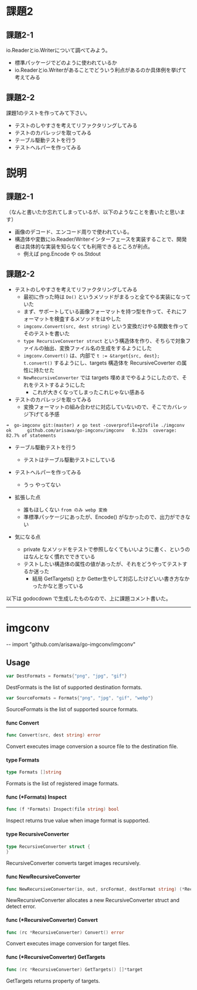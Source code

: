 # 課題2

## 課題2-1

io.Readerとio.Writerについて調べてみよう。

* 標準パッケージでどのように使われているか
* io.Readerとio.Writerがあることでどういう利点があるのか具体例を挙げて考えてみる

## 課題2-2

課題1のテストを作ってみて下さい。

* テストのしやすさを考えてリファクタリングしてみる
* テストのカバレッジを取ってみる
* テーブル駆動テストを行う
* テストヘルパーを作ってみる

# 説明

## 課題2-1

（なんと書いたか忘れてしまっているが、以下のようなことを書いたと思います）

* 画像のデコード、エンコード周りで使われている。
* 構造体や変数にio.Reader/Writerインターフェースを実装することで、開発者は具体的な実装を知らなくても利用できるところが利点。
  * 例えば png.Encode や os.Stdout 

## 課題2-2

* テストのしやすさを考えてリファクタリングしてみる
  * 最初に作った時は `Do()` というメソッドがまるっと全てやる実装になっていた
  * まず、サポートしている画像フォーマットを持つ型を作って、それにフォーマットを検査するメソッドをはやした
  * `imgconv.Convert(src, dest string)` という変換だけやる関数を作ってそのテストを書いた
  * `type RecursiveConverter struct` という構造体を作り、そちらで対象ファイルの抽出、変換ファイル名の生成をするようにした
  * `imgconv.Convert()` は、内部で `t := &target{src, dest}; t.convert()` するようにし、targets 構造体を RecursiveCoverter の属性に持たせた
  * `NewRecursiveConverter` では targets 埋めまでやるようにしたので、それをテストするようにした
    * これが大きくなってしまったこれじゃない感ある
* テストのカバレッジを取ってみる
  * 変換フォーマットの組み合わせに対応していないので、そこでカバレッジ下げてる予感
```
➜  go-imgconv git:(master) ✗ go test -coverprofile=profile ./imgconv
ok      github.com/arisawa/go-imgconv/imgconv   0.323s  coverage: 82.7% of statements
```
* テーブル駆動テストを行う
  * テストはテーブル駆動テストにしている
* テストヘルパーを作ってみる
  * うっ やってない

* 拡張した点
  * 誰もほしくない `from のみ webp 変換`
  * 準標準パッケージにあったが、Encode() がなかったので、出力ができない

* 気になる点
  * private なメソッドをテストで参照しなくてもいいように書く、というのはなんとなく慣れでできている
  * テストしたい構造体の属性の値があったが、それをどうやってテストするか迷った
    * 結局 GetTargets() とか Getter生やして対応したけどいい書き方なかったかなと思っている

以下は godocdown で生成したものなので、上に課題コメント書いた。

---

# imgconv
--
    import "github.com/arisawa/go-imgconv/imgconv"


## Usage

```go
var DestFormats = Formats{"png", "jpg", "gif"}
```
DestFormats is the list of supported destination formats.

```go
var SourceFormats = Formats{"png", "jpg", "gif", "webp"}
```
SourceFormats is the list of supported source formats.

#### func  Convert

```go
func Convert(src, dest string) error
```
Convert executes image conversion a source file to the destination file.

#### type Formats

```go
type Formats []string
```

Formats is the list of registered image formats.

#### func (*Formats) Inspect

```go
func (f *Formats) Inspect(file string) bool
```
Inspect returns true value when image format is supported.

#### type RecursiveConverter

```go
type RecursiveConverter struct {
}
```

RecursiveConverter converts target images recursively.

#### func  NewRecursiveConverter

```go
func NewRecursiveConverter(in, out, srcFormat, destFormat string) (*RecursiveConverter, error)
```
NewRecursiveConverter allocates a new RecursiveConverter struct and detect
error.

#### func (*RecursiveConverter) Convert

```go
func (rc *RecursiveConverter) Convert() error
```
Convert executes image conversion for target files.

#### func (*RecursiveConverter) GetTargets

```go
func (rc *RecursiveConverter) GetTargets() []*target
```
GetTargets returns property of targets.
